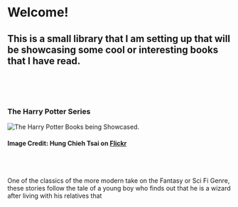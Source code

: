 <!DOCTYPE html>
<html>
  <head>
    <title> Some interesting Fantasy books to read.</title>
  </head>
  <body>
    <h1>
      Welcome!
    </h1>
    <h2>
      This is a small library that I am setting up that will be showcasing some cool or interesting books that I have read.
    </h2>
    <br>
    <br>
    <br>
    <h3>
      The Harry Potter Series
    </h3>
    <img src="https://live.staticflickr.com/2174/2061292757_73e8ef5397_b.jpg" alt="The Harry Potter Books being Showcased.">
    <h4>
      Image Credit: Hung Chieh Tsai on <a href="https://www.flickr.com/photos/bibicall/2061292757" target="_blank">Flickr</a>
    </h4>
    <br>
    <br>
    <p>
      One of the classics of the more modern take on the Fantasy or Sci Fi Genre, these stories follow the tale of a young boy who finds out that he is a wizard after living with his relatives that 
    </p>
    
  </body>
</html>
